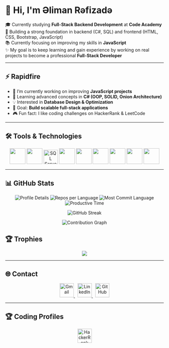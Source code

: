 # 👋 Hi, I'm Əliman Rəfizadə

🎓 Currently studying **Full-Stack Backend Development** at **Code Academy**  
🚀 Building a strong foundation in backend (C#, SQL) and frontend (HTML, CSS, Bootstrap, JavaScript)  
📚 Currently focusing on improving my skills in **JavaScript**  
✨ My goal is to keep learning and gain experience by working on real projects to become a professional **Full-Stack Developer**  

---

## ⚡ Rapidfire
- 🔭 I’m currently working on improving **JavaScript projects**  
- 🌱 Learning advanced concepts in **C# (OOP, SOLID, Onion Architecture)**  
- 💡 Interested in **Database Design & Optimization**  
- 🎯 Goal: **Build scalable full-stack applications**  
- 🎮 Fun fact: I like coding challenges on HackerRank & LeetCode  

---

## 🛠 Tools & Technologies

<p align="center">
  <img src="https://cdn.jsdelivr.net/gh/devicons/devicon/icons/csharp/csharp-original.svg" width="50" height="50"/>
  <img src="https://cdn.jsdelivr.net/gh/devicons/devicon/icons/visualstudio/visualstudio-plain.svg" width="50" height="50"/>
  <img src="https://img.icons8.com/color/512/microsoft-sql-server.png" width="45" height="45" alt="SQL Server"/>
  <img src="https://cdn.jsdelivr.net/gh/devicons/devicon/icons/html5/html5-original.svg" width="50" height="50"/>
  <img src="https://cdn.jsdelivr.net/gh/devicons/devicon/icons/css3/css3-original.svg" width="50" height="50"/>
  <img src="https://cdn.jsdelivr.net/gh/devicons/devicon/icons/bootstrap/bootstrap-original.svg" width="50" height="50"/>
  <img src="https://cdn.jsdelivr.net/gh/devicons/devicon/icons/sass/sass-original.svg" width="50" height="50"/>
  <img src="https://cdn.jsdelivr.net/gh/devicons/devicon/icons/javascript/javascript-original.svg" width="50" height="50"/>
  <img src="https://cdn.jsdelivr.net/gh/devicons/devicon/icons/git/git-original.svg" width="50" height="50"/>
</p>

---

## 📊 GitHub Stats

<p align="center">
  <img src="https://github-profile-summary-cards.vercel.app/api/cards/profile-details?username=alimnlab&theme=tokyonight" alt="Profile Details" />
  <img src="https://github-profile-summary-cards.vercel.app/api/cards/repos-per-language?username=alimnlab&theme=tokyonight" alt="Repos per Language" />
  <img src="https://github-profile-summary-cards.vercel.app/api/cards/most-commit-language?username=alimnlab&theme=tokyonight" alt="Most Commit Language" />
  <img src="https://github-profile-summary-cards.vercel.app/api/cards/productive-time?username=alimnlab&theme=tokyonight" alt="Productive Time" />
</p>

<p align="center">
  <img src="https://streak-stats.demolab.com/?user=alimnlab&theme=tokyonight" alt="GitHub Streak" />
</p>

<p align="center">
  <img src="https://github-readme-activity-graph.vercel.app/graph?username=alimnlab&theme=tokyonight" alt="Contribution Graph" />
</p>

## 🏆 Trophies

<p align="center">
  <img src="https://github-profile-trophy.vercel.app/?username=alimnlab&theme=tokyonight&no-frame=true&margin-w=10" />
</p>

---

## 🌐 Contact

<p align="center">
  <a href="https://mail.google.com">
    <img src="https://cdn-icons-png.flaticon.com/512/732/732200.png" width="45" alt="Gmail"/>
  </a>
  &nbsp;
  <a href="https://www.linkedin.com/in/aliman-rafizada-44b683373" target="_blank">
    <img src="https://cdn-icons-png.flaticon.com/512/3536/3536505.png" width="45" alt="LinkedIn"/>
  </a>
  &nbsp;
  <a href="https://github.com/alimnlab" target="_blank">
    <img src="https://cdn-icons-png.flaticon.com/512/733/733609.png" width="45" alt="GitHub"/>
  </a>
</p>

---

## 🏆 Coding Profiles

<p align="center">
  <a href="https://www.hackerrank.com/profile/alimanchr" target="_blank">
    <img src="https://cdn.worldvectorlogo.com/logos/hackerrank.svg" width="45" alt="HackerRank"/>
  </a>
</p>
